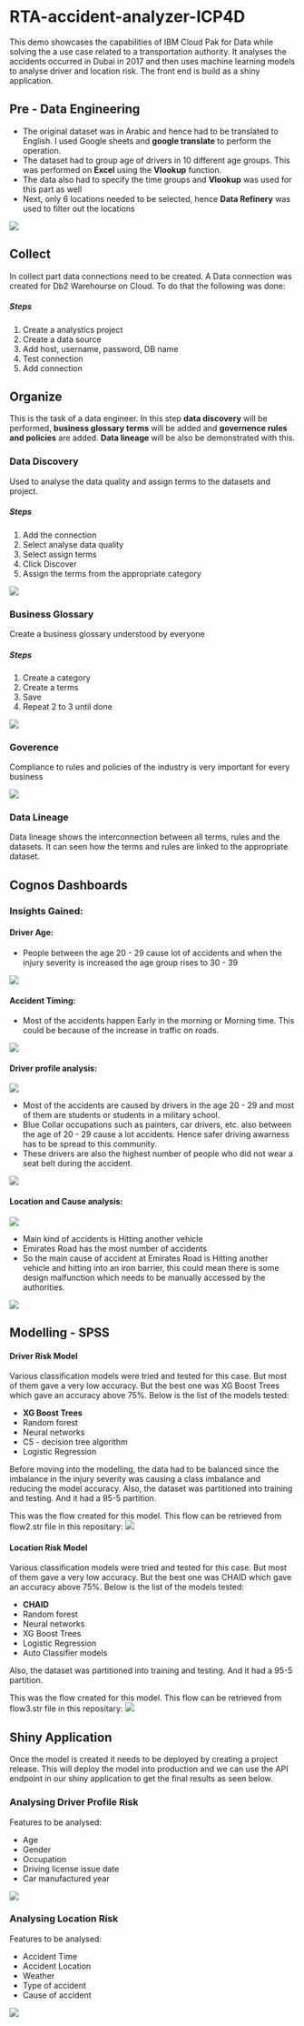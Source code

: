 # RTA-accident-analyzer-ICP4D
This demo showcases the capabilities of IBM Cloud Pak for Data while solving the a use case related to a transportation authority. It analyses the accidents occurred in Dubai in 2017 and then uses machine learning models to analyse driver and location risk. The front end is build as a shiny application. 

## Pre - Data Engineering
- The original dataset was in Arabic and hence had to be translated to English. I used Google sheets and <b>google translate</b> to perform the operation. 
- The dataset had to group age of drivers in 10 different age groups. This was performed on <b>Excel</b> using the <b>Vlookup</b> function. 
- The data also had to specify the time groups and <b>Vlookup</b> was used for this part as well 
- Next, only 6 locations needed to be selected, hence <b>Data Refinery</b> was used to filter out the locations 
<img src = "https://github.com/anchalbhalla/transport-accident-analyzer-cloud/blob/master/pics%20and%20gifs/data1.gif"> 

## Collect 

In collect part data connections need to be created. A Data connection was created for Db2 Warehourse on Cloud. To do that the following was done: 

##### Steps
1. Create a analystics project 
2. Create a data source  
3. Add host, username, password, DB name 
4. Test connection 
5. Add connection

## Organize 

This is the task of a data engineer. In this step <b>data discovery</b> will be performed, <b>business glossary terms</b> will be added and <b>governence rules and policies</b> are added. <b>Data lineage</b> will be also be demonstrated with this. 

### Data Discovery 
Used to analyse the data quality and assign terms to the datasets and project. 

##### Steps 
1. Add the connection 
2. Select analyse data quality
3. Select assign terms
4. Click Discover
5. Assign the terms from the appropriate category 

<img src = "https://github.com/anchalbhalla/mortgage-default-prediction-icp4d/blob/master/gifs/discovery.png">

### Business Glossary 

Create a business glossary understood by everyone

##### Steps
1. Create a category
2. Create a terms
3. Save
4. Repeat 2 to 3 until done 

<img src = "https://github.com/anchalbhalla/mortgage-default-prediction-icp4d/blob/master/gifs/terms.png">

### Goverence 
Compliance to rules and policies of the industry is very important for every business 

<img src = "https://github.com/anchalbhalla/mortgage-default-prediction-icp4d/blob/master/gifs/rules.png">

### Data Lineage  
Data lineage shows the interconnection between all terms, rules and the datasets. It can seen how the terms and rules are linked to the appropriate dataset. 

## Cognos Dashboards 
### Insights Gained: 
#### Driver Age: 
- People between the age 20 - 29 cause lot of accidents and when the injury severity is increased the age group rises to 30 - 39 
<img src = "https://github.com/anchalbhalla/transport-accident-analyzer-cloud/blob/master/pics%20and%20gifs/visual1.png">

  
#### Accident Timing: 
- Most of the accidents happen Early in the morning or Morning time. This could be because of the increase in traffic on roads. 
<img src = "https://github.com/anchalbhalla/transport-accident-analyzer-cloud/blob/master/pics%20and%20gifs/visual2.png">

  
#### Driver profile analysis: 
<img src = "https://github.com/anchalbhalla/transport-accident-analyzer-cloud/blob/master/pics%20and%20gifs/visual3.png">

- Most of the accidents are caused by drivers in the age 20 - 29 and most of them are students or students in a military school. 
- Blue Collar occupations such as painters, car drivers, etc. also between the age of 20 - 29 cause a lot accidents. Hence safer driving awarness has to be spread to this community. 
- These drivers are also the highest number of people who did not wear a seat belt during the accident.
<img src = "https://github.com/anchalbhalla/transport-accident-analyzer-cloud/blob/master/pics%20and%20gifs/graph1.gif">

#### Location and Cause analysis: 
<img src = "https://github.com/anchalbhalla/transport-accident-analyzer-cloud/blob/master/pics%20and%20gifs/visual4.png">

- Main kind of accidents is Hitting another vehicle 
- Emirates Road has the most number of accidents 
- So the main cause of accident at Emirates Road is Hitting another vehicle and hitting into an iron barrier, this could mean there is some design malfunction which needs to be manually accessed by the authorities.

<img src = "https://github.com/anchalbhalla/transport-accident-analyzer-cloud/blob/master/pics%20and%20gifs/graph2.gif">


## Modelling - SPSS 

#### Driver Risk Model 
Various classification models were tried and tested for this case. But most of them gave a very low accuracy. But the best one was XG Boost Trees which gave an accuracy above 75%. Below is the list of the models tested: 
- <b>XG Boost Trees</b>
- Random forest 
- Neural networks
- C5 - decision tree algorithm
- Logistic Regression 

Before moving into the modelling, the data had to be balanced since the imbalance in the injury severity was causing a class imbalance and reducing the model accuracy.
Also, the dataset was partitioned into training and testing. And it had a 95-5 partition.
  
 This was the flow created for this model. This flow can be retrieved from flow2.str file in this repositary: 
<img src = "https://github.com/anchalbhalla/transport-accident-analyzer-cloud/blob/master/pics%20and%20gifs/spss1.png">



#### Location Risk Model 
Various classification models were tried and tested for this case. But most of them gave a very low accuracy. But the best one was CHAID which gave an accuracy above 75%. Below is the list of the models tested: 
- <b>CHAID</b>
- Random forest 
- Neural networks
- XG Boost Trees
- Logistic Regression 
- Auto Classifier models
 
 Also, the dataset was partitioned into training and testing. And it had a 95-5 partition.
 
 This was the flow created for this model. This flow can be retrieved from flow3.str file in this repositary: 
<img src = "https://github.com/anchalbhalla/transport-accident-analyzer-cloud/blob/master/pics%20and%20gifs/spss2.png">



## Shiny Application 
Once the model is created it needs to be deployed by creating a project release. This will deploy the model into production and we can use the API endpoint in our shiny application to get the final results as seen below.

### Analysing Driver Profile Risk 
Features to be analysed: 
- Age 
- Gender
- Occupation
- Driving license issue date
- Car manufactured year 
<img src = "https://github.com/anchalbhalla/transport-accident-analyzer-cloud/blob/master/pics%20and%20gifs/app1.gif">


### Analysing Location Risk
Features to be analysed: 
- Accident Time
- Accident Location 
- Weather
- Type of accident
- Cause of accident 
<img src = "https://github.com/anchalbhalla/transport-accident-analyzer-cloud/blob/master/pics%20and%20gifs/app2.gif">
